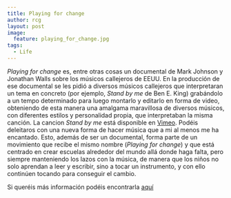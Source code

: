 ```yaml
---
title: Playing for change
author: rcg
layout: post
image:
  feature: playing_for_change.jpg
tags:
  - Life
---
```


*Playing for change* es, entre otras cosas un documental de Mark Johnson y
Jonathan Walls sobre los músicos callejeros de EEUU. En la producción de ese
documental se les pidió a diversos músicos callejeros que interpretaran un tema
en concreto (por ejemplo, *Stand by me* de Ben E. King) grabándolo a un tempo
determinado para luego montarlo y editarlo en forma de video, obteniendo de esta
manera una amalgama maravillosa de diversos músicos, con diferentes estilos y
personalidad propia, que interpretaban la misma canción. La cancion *Stand by
me* está disponible en [Vimeo][1]. Podéis deleitaros con una nueva forma de
hacer música que a mi al menos me ha encantado. Esto, además de ser un
documental, forma parte de un movimiento que recibe el mismo nombre (*Playing
for change*) y que está centrado en crear escuelas alrededor del mundo allá
donde haga falta, pero siempre manteniendo los lazos con la música, de manera
que los niños no solo aprendan a leer y escribir, sino a tocar un instrumento, y
con ello continúen tocando para conseguir el cambio.

Si queréis más información podéis encontrarla [aquí][2]

 [1]: http://www.vimeo.com/2539741
 [2]: http://www.playingforchange.com/
